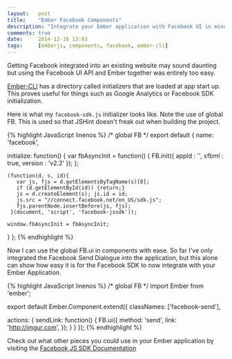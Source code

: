 ```yaml
---
layout:   post
title:    "Ember Facebook Components"
description: "Integrate your Ember application with Facebook UI in minutes"
comments: true
date:     2014-12-16 13:03
tags:     [emberjs, components, facebook, ember-cli]
---
```


Getting Facebook integrated into an existing website may sound daunting but using the Facebook UI API and Ember together was entirely too easy.

<a href='http://ember-cli.com'>Ember-CLI</a> has a directory called initializers that are loaded at app start up. This proves useful for things such as Google Analytics or Facebook SDK initialization.

Here is what my `facebook-sdk.js` initializer looks like. Note the use of global FB. This is used so that JSHint doesn't freak out when building the project.

{% highlight JavaScript linenos %}
/* global FB */
export default {
  name: 'facebook',

  initialize: function() {
    var fbAsyncInit = function() {
      FB.init({
        appId      : '<your app id>',
        xfbml      : true,
        version    : 'v2.2'
      });
    };

    (function(d, s, id){
       var js, fjs = d.getElementsByTagName(s)[0];
       if (d.getElementById(id)) {return;}
       js = d.createElement(s); js.id = id;
       js.src = "//connect.facebook.net/en_US/sdk.js";
       fjs.parentNode.insertBefore(js, fjs);
     }(document, 'script', 'facebook-jssdk'));

    window.fbAsyncInit = fbAsyncInit;
  }
};
{% endhighlight %}

Now I can use the global FB.ui in components with ease. So far I've only integrated the Facebook Send Dialogue into the application, but this alone can show how easy it is for the Facebook SDK to now integrate with your Ember Application.

{% highlight JavaScript linenos %}
/* global FB */
import Ember from 'ember';

export default Ember.Component.extend({
  classNames: ['facebook-send'],

  actions: {
    sendLink: function() {
      FB.ui({
        method: 'send',
        link: 'http://imgur.com',
      });
    }
  }
});
{% endhighlight %}

Check out what other pieces you could use in your Ember application by visiting the <a href='https://developers.facebook.com/docs/javascript/quickstart/v2.2?locale=es_ES'>Facebook JS SDK Documentation</a>
